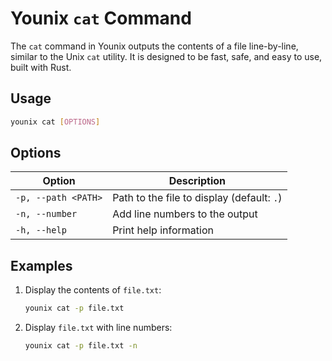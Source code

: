 # Younix `cat` Command

The `cat` command in Younix outputs the contents of a file line-by-line, similar to the Unix `cat` utility. It is designed to be fast, safe, and easy to use, built with Rust.

## Usage

```bash
younix cat [OPTIONS]
```

## Options

| Option | Description |
| --- | --- |
| `-p, --path <PATH>` | Path to the file to display (default: `.`) |
| `-n, --number` | Add line numbers to the output |
| `-h, --help` | Print help information |

## Examples

1. Display the contents of `file.txt`:

   ```bash
   younix cat -p file.txt
   ```

2. Display `file.txt` with line numbers:

   ```bash
   younix cat -p file.txt -n
   ```
